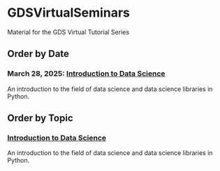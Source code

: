 # GDSVirtualSeminars
Material for the GDS Virtual Tutorial Series

## Order by Date
### March 28, 2025: [Introduction to Data Science](032825_IntroToDS/README.md)
An introduction to the field of data science and data science libraries in Python.

## Order by Topic

### [Introduction to Data Science](032825_IntroToDS/README.md)
An introduction to the field of data science and data science libraries in Python.
